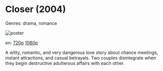 # Closer (2004)

Genres: drama, romance

![poster](http://image.tmdb.org/t/p/w500/fGGaokx4k00S0J603VG53Qlr9jz.jpg)

en:
  [720p](magnet:?xt=urn:btih:204B1DBA6FE33E945FA41E0FCC498FE364C4749C&tr=udp://glotorrents.pw:6969/announce&tr=udp://tracker.opentrackr.org:1337/announce&tr=udp://torrent.gresille.org:80/announce&tr=udp://tracker.openbittorrent.com:80&tr=udp://tracker.coppersurfer.tk:6969&tr=udp://tracker.leechers-paradise.org:6969&tr=udp://p4p.arenabg.ch:1337&tr=udp://tracker.internetwarriors.net:1337)
  [1080p](magnet:?xt=urn:btih:bdacf61473aeafb771927bfc7e6a47996133b308&dn=Closer+%282004%29+1080p+BrRip+x264+-+YIFY&tr=udp%3A%2F%2Ftracker.openbittorrent.com%3A80%2Fannounce&tr=udp%3A%2F%2Fglotorrents.pw%3A6969%2Fannounce&tr=udp%3A%2F%2Ftracker.openbittorrent.com%3A80%2Fannounce&tr=udp%3A%2F%2Ftracker.opentrackr.org%3A1337%2Fannounce&tr=udp%3A%2F%2Fzer0day.to%3A1337%2Fannounce&tr=udp%3A%2F%2Ftracker.coppersurfer.tk%3A6969%2Fannounce)
  


A witty, romantic, and very dangerous love story about chance meetings, instant attractions, and casual betrayals. Two couples disintegrate when they begin destructive adulterous affairs with each other.